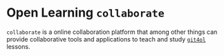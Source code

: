 # Open Learning `collaborate`

`collaborate` is a online collaboration platform that among other things can provide collaborative tools and applications to teach and study [`git4ol`](//github.com/open-learning/git4ol) lessons.
